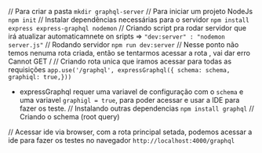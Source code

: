  // Para criar a pasta 
 `mkdir graphql-server` 
 // Para iniciar um projeto NodeJs
 `npm init`
 // Instalar dependências necessárias para o servidor
 `npm install express express-graphql nodemon`
 // Criando script pra rodar servidor que irá atualizar automaticamnete
 on sripts => `"dev:server" : "nodemon server.js"`
 // Rodando servidor
 `npm run dev:server`
 // Nesse ponto não temos nenuma rota criada, então se tentarmos acessar a rota , vai dar erro
 Cannot GET /
 // Criando rota unica que iramos acessar para todas as requisições
 `app.use('/graphql', expressGraphql({ schema: schema, graphiql: true,}))` 
 -  expressGraphql requer uma variavel de configuração com o `schema` e uma variavel `graphigl = true`, para poder acessar e usar a IDE para fazer os teste.
// Instalando outras dependencias
 `npm install graphql`
 // Criando o schema (root query)

 // Acessar ide via browser, com a rota principal setada, podemos acessar a ide para fazer os testes no navegador
 `http://localhost:4000/graphql`
 

